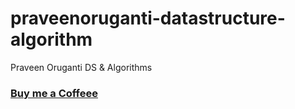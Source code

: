 # praveenoruganti-datastructure-algorithm
 Praveen Oruganti DS & Algorithms

### [Buy me a Coffeee](http://bit.ly/2WryDT8)
